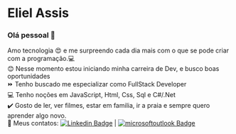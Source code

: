 # Eliel Assis


### Olá pessoal 👋
Amo tecnologia :heart_eyes: e me surpreendo cada dia mais com o que se pode criar com a programação.:computer:
<br/>:blush:&nbsp;Nesse momento estou iniciando minha carreira de Dev, e busco boas oportunidades
<br/>:fast_forward:&nbsp;Tenho buscado me especializar como FullStack Developer
<br/>:computer:&nbsp;Tenho noções em JavaScript, Html, Css, Sql e C#/.Net
<br/>:heavy_check_mark:&nbsp;Gosto de ler, ver filmes, estar em familia, ir a praia e sempre quero aprender algo novo.
<br/>:e-mail:&nbsp;Meus contatos: [![Linkedin Badge](https://img.shields.io/badge/-ElielAssis-blue?style=flat-square&logo=Linkedin&logoColor=white&link=https://www.linkedin.com/in/eliel-assis-oliveira/)](https://www.linkedin.com/in/eliel-assis-oliveira/) 
| [![microsoftoutlook Badge](https://img.shields.io/badge/-eliel.assis7@hotmail.com-0078d4?style=flat-square&logo=microsoftoutlook&logoColor=white&link=mailto:eliel.assis7@hotmail.com)](mailto:eliel.assis7@hotmail.com)

